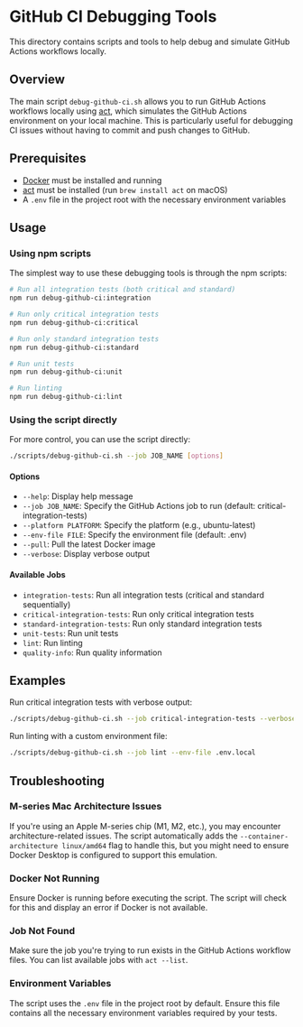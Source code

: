 # GitHub CI Debugging Tools

This directory contains scripts and tools to help debug and simulate GitHub Actions workflows locally.

## Overview

The main script `debug-github-ci.sh` allows you to run GitHub Actions workflows locally using [act](https://github.com/nektos/act), which simulates the GitHub Actions environment on your local machine. This is particularly useful for debugging CI issues without having to commit and push changes to GitHub.

## Prerequisites

- [Docker](https://www.docker.com/) must be installed and running
- [act](https://github.com/nektos/act) must be installed (run `brew install act` on macOS)
- A `.env` file in the project root with the necessary environment variables

## Usage

### Using npm scripts

The simplest way to use these debugging tools is through the npm scripts:

```bash
# Run all integration tests (both critical and standard)
npm run debug-github-ci:integration

# Run only critical integration tests
npm run debug-github-ci:critical

# Run only standard integration tests
npm run debug-github-ci:standard

# Run unit tests
npm run debug-github-ci:unit

# Run linting
npm run debug-github-ci:lint
```

### Using the script directly

For more control, you can use the script directly:

```bash
./scripts/debug-github-ci.sh --job JOB_NAME [options]
```

#### Options

- `--help`: Display help message
- `--job JOB_NAME`: Specify the GitHub Actions job to run (default: critical-integration-tests)
- `--platform PLATFORM`: Specify the platform (e.g., ubuntu-latest)
- `--env-file FILE`: Specify the environment file (default: .env)
- `--pull`: Pull the latest Docker image
- `--verbose`: Display verbose output

#### Available Jobs

- `integration-tests`: Run all integration tests (critical and standard sequentially)
- `critical-integration-tests`: Run only critical integration tests
- `standard-integration-tests`: Run only standard integration tests
- `unit-tests`: Run unit tests
- `lint`: Run linting
- `quality-info`: Run quality information

## Examples

Run critical integration tests with verbose output:
```bash
./scripts/debug-github-ci.sh --job critical-integration-tests --verbose
```

Run linting with a custom environment file:
```bash
./scripts/debug-github-ci.sh --job lint --env-file .env.local
```

## Troubleshooting

### M-series Mac Architecture Issues

If you're using an Apple M-series chip (M1, M2, etc.), you may encounter architecture-related issues. The script automatically adds the `--container-architecture linux/amd64` flag to handle this, but you might need to ensure Docker Desktop is configured to support this emulation.

### Docker Not Running

Ensure Docker is running before executing the script. The script will check for this and display an error if Docker is not available.

### Job Not Found

Make sure the job you're trying to run exists in the GitHub Actions workflow files. You can list available jobs with `act --list`.

### Environment Variables

The script uses the `.env` file in the project root by default. Ensure this file contains all the necessary environment variables required by your tests. 